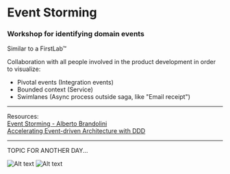 # Event Storming

### Workshop for identifying domain events



<div class="grid grid-cols-2 gap-12">
<div>

Similar to a FirstLab&trade;

Collaboration with all people involved in the product development in order to visualize:

* Pivotal events (Integration events)
* Bounded context (Service)
* Swimlanes (Async process outside saga, like "Email receipt")

<hr/>

Resources: \
[Event Storming - Alberto Brandolini](https://www.youtube.com/watch?v=mLXQIYEwK24) \
[Accelerating Event-driven Architecture with DDD](https://www.youtube.com/watch?v=FG4UOoEJvBc)

<hr/>
TOPIC FOR ANOTHER DAY...

</div>
<div>



![Alt text](/pages/image.png)
![Alt text](/pages/image-1.png)

</div>
</div>
